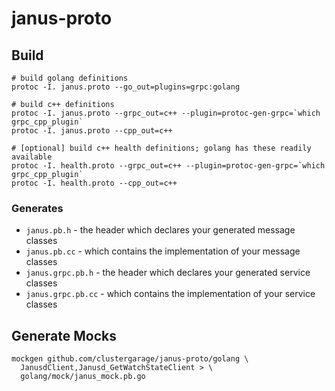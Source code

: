 # janus-proto

## Build

```
# build golang definitions
protoc -I. janus.proto --go_out=plugins=grpc:golang

# build c++ definitions
protoc -I. janus.proto --grpc_out=c++ --plugin=protoc-gen-grpc=`which grpc_cpp_plugin`
protoc -I. janus.proto --cpp_out=c++

# [optional] build c++ health definitions; golang has these readily available
protoc -I. health.proto --grpc_out=c++ --plugin=protoc-gen-grpc=`which grpc_cpp_plugin`
protoc -I. health.proto --cpp_out=c++
```

### Generates

* `janus.pb.h` - the header which declares your generated message classes
* `janus.pb.cc` - which contains the implementation of your message classes
* `janus.grpc.pb.h` - the header which declares your generated service classes
* `janus.grpc.pb.cc` - which contains the implementation of your service classes

## Generate Mocks

```
mockgen github.com/clustergarage/janus-proto/golang \
  JanusdClient,Janusd_GetWatchStateClient > \
  golang/mock/janus_mock.pb.go
```
